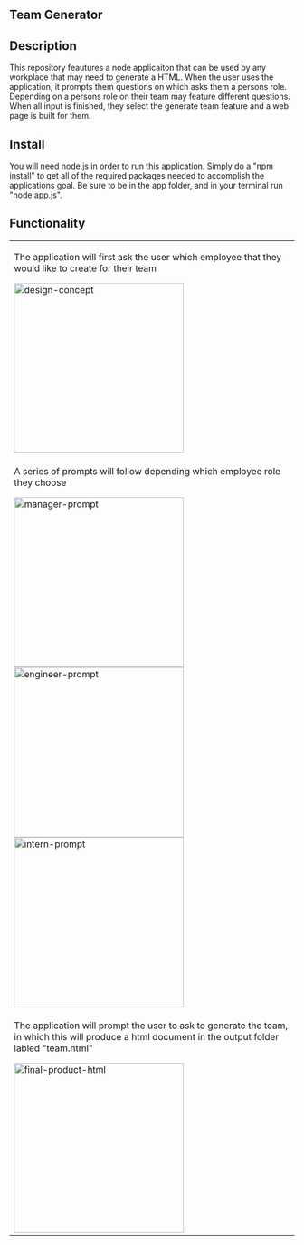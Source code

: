 ## Team Generator

## Description

This repository feautures a node applicaiton that can be used by any workplace that may need to generate a HTML. When the user uses the application, it prompts them questions on which asks them a persons role. Depending on a persons role on their team may feature different questions. When all input is finished, they select the generate team feature and a web page is built for them.

## Install

You will need node.js in order to run this application. Simply do a "npm install" to get all of the required packages needed to accomplish the applications goal. Be sure to be in the app folder, and in your terminal run "node app.js".

## Functionality
<table>
	<!--DESIGNING CODE-ENGINE-->
	<tr>
		<td>
            <p> The application will first ask the user which employee that they would like to create for their team</p>
			<img width="300" alt="design-concept" src="https://user-images.githubusercontent.com/72667159/102816521-29317b80-439c-11eb-85f7-bd6c230d7965.JPG">
		</td>
	</tr>
    <!--ASKING THE USER HOW LONG-->
	<tr>
		<td> 
            <p>A series of prompts will follow depending which employee role they choose</p>
			<img width="300" alt="manager-prompt" src="https://user-images.githubusercontent.com/72667159/102816524-29ca1200-439c-11eb-8ec0-9b0399c31f85.JPG">
            <img width="300" alt="engineer-prompt" src="https://user-images.githubusercontent.com/72667159/102816525-29ca1200-439c-11eb-8df0-e646d49d2bae.JPG">
            <img width="300" alt="intern-prompt" src="https://user-images.githubusercontent.com/72667159/102816523-29317b80-439c-11eb-8b24-3c499f3ee349.JPG">
		</td>
	</tr>
    <!--CONFIRMING WITH USER ON CRITERIA-->
    <tr>
        <td>
            <p>The application will prompt the user to ask to generate the team, in which this will produce a html document in the output folder labled "team.html"</p>
			<img width="300" alt="final-product-html" src="https://user-images.githubusercontent.com/72667159/102816520-29317b80-439c-11eb-95b7-44737522eb5c.JPG">
		</td>
    </tr>
</table>